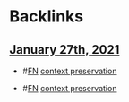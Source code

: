 
# Backlinks
## [January 27th, 2021](<January 27th, 2021.md>)
- #[FN](<FN.md>) [context preservation](<context preservation.md>)

- #[FN](<FN.md>) [context preservation](<context preservation.md>)


